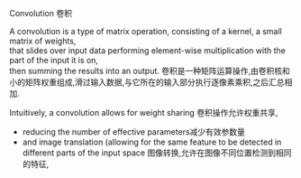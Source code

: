 Convolution
卷积
  
A convolution is a type of matrix operation, consisting of a kernel, a small matrix of weights,  
that slides over input data performing element-wise multiplication with the part of the input it is on,  
then summing the results into an output. 
卷积是一种矩阵运算操作,由卷积核和小的矩阵权重组成,滑过输入数据,与它所在的输入部分执行逐像素乘积,之后汇总相加. 

Intuitively, a convolution allows for weight sharing 卷积操作允许权重共享, 
- reducing the number of effective parameters减少有效参数量 
- and image translation (allowing for the same feature to be detected in different parts of the input space 
图像转换,允许在图像不同位置检测到相同的特征, 

